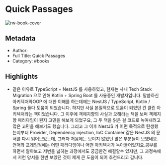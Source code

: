 # Quick Passages

![rw-book-cover](https://readwise-assets.s3.amazonaws.com/static/images/quick-passages-book-icon.2489c00a3133.png)

## Metadata
- Author: 
- Full Title: Quick Passages
- Category: #books

## Highlights
- 같은 이유로 TypeScript + NestJS 를 사용하였고, 현재는 사내 Tech Stack Migration 으로 인해 Kotlin + Spring Boot 를 사용중인 개발자입니다.
  말씀하신 아키텍처와OOP 에 대한 이해를 하는데에는 NestJS / TypeScript, Kotlin / Spring 둘다 도움이 되었습니다.
  하지만 사실 본질적으로 도움이 되었던 건 클린 아키텍처라는 책이었습니다. 그 이후에 객체지향의 사실과 오해라는 책을 보며 객체지향 패러다임이 뭔지 고민을 해보게 되었구요, 그 두 책을 읽은 걸 코드로 녹여내려고 많은 고민을 해보기도 했습니다.
  그리고 그 이후 NestJS 가 어떤 목적으로 탄생했는지부터 Provider, Dependency injection, IoC Container 같은 NestJS 의 문서를 다시 읽어보았는데, 그러자 처음에는 보이지 않았던 많은 부분들이 보였네요.
  언어와 프레임웍에는 어떤 패러다임이나 어떤 아키텍처가 녹아들어있지요.공부를 하면서 알아보고 저변을 넓히는 과정에서도 궁금한건 해결할수 있지만, 그 과정속에서 저런 양서를 한번 보았던 것이 제게 큰 도움이 되어 추천드리고 갑니다.
